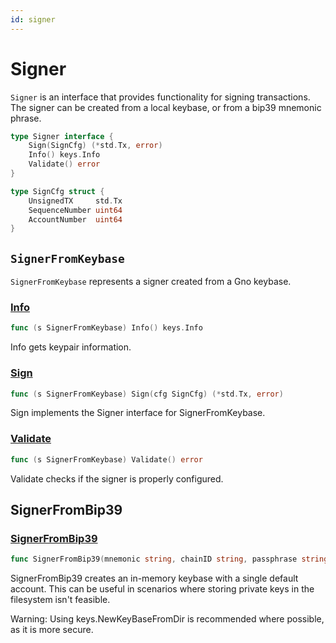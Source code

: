 ```yaml
---
id: signer
---
```



# Signer

`Signer` is an interface that provides functionality for signing transactions.
The signer can be created from a local keybase, or from a bip39 mnemonic phrase.

```go
type Signer interface {
	Sign(SignCfg) (*std.Tx, error)
	Info() keys.Info
	Validate() error
}

type SignCfg struct {
    UnsignedTX     std.Tx
    SequenceNumber uint64
    AccountNumber  uint64
}
```

## `SignerFromKeybase`
`SignerFromKeybase` represents a signer created from a Gno keybase.

### [Info](<https://github.com/gnolang/gno/blob/master/gno.land/pkg/gnoclient/signer.go#L56>)

```go
func (s SignerFromKeybase) Info() keys.Info
```

Info gets keypair information.

### [Sign](<https://github.com/gnolang/gno/blob/master/gno.land/pkg/gnoclient/signer.go#L71>)

```go
func (s SignerFromKeybase) Sign(cfg SignCfg) (*std.Tx, error)
```

Sign implements the Signer interface for SignerFromKeybase. 

### [Validate](<https://github.com/gnolang/gno/blob/master/gno.land/pkg/gnoclient/signer.go#L28>)

```go
func (s SignerFromKeybase) Validate() error
```

Validate checks if the signer is properly configured.

## SignerFromBip39

### [SignerFromBip39](<https://github.com/gnolang/gno/blob/master/gno.land/pkg/gnoclient/signer.go#L129>)

```go
func SignerFromBip39(mnemonic string, chainID string, passphrase string, account uint32, index uint32) (Signer, error)
```

SignerFromBip39 creates an in\-memory keybase with a single default account. This can be useful in scenarios where storing private keys in the filesystem isn't feasible.

Warning: Using keys.NewKeyBaseFromDir is recommended where possible, as it is more secure.


